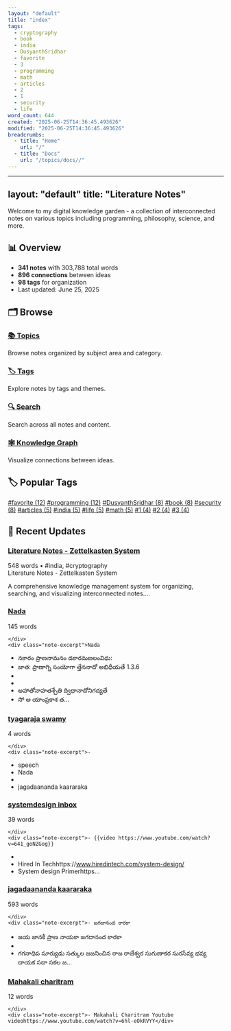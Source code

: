 ```yaml
---
layout: "default"
title: "index"
tags:
  - cryptography
  - book
  - india
  - DusyanthSridhar
  - favorite
  - 3
  - programming
  - math
  - articles
  - 2
  - 1
  - security
  - life
word_count: 644
created: "2025-06-25T14:36:45.493626"
modified: "2025-06-25T14:36:45.493626"
breadcrumbs:
  - title: "Home"
    url: "/"
  - title: "Docs"
    url: "/topics/docs//"
---
```

---
layout: "default"
title: "Literature Notes"
---
Welcome to my digital knowledge garden - a collection of interconnected notes on various topics including programming, philosophy, science, and more.

## 📊 Overview

- **341 notes** with 303,788 total words
- **896 connections** between ideas
- **98 tags** for organization
- Last updated: June 25, 2025

## 🗂️ Browse

<div class="note-grid">

<div class="note-card">
    <h3><a href="topics/">📚 Topics</a></h3>
    <div class="note-excerpt">Browse notes organized by subject area and category.</div>
</div>

<div class="note-card">
    <h3><a href="tags/">🏷️ Tags</a></h3>
    <div class="note-excerpt">Explore notes by tags and themes.</div>
</div>

<div class="note-card">
    <h3><a href="search/">🔍 Search</a></h3>
    <div class="note-excerpt">Search across all notes and content.</div>
</div>

<div class="note-card">
    <h3><a href="graph/">🕸️ Knowledge Graph</a></h3>
    <div class="note-excerpt">Visualize connections between ideas.</div>
</div>
</div>

## 🏷️ Popular Tags

<div class="tag-cloud">
<a href="tags/favorite/" class="tag" style="--tag-weight: 1.0">#favorite (12)</a>
<a href="tags/programming/" class="tag" style="--tag-weight: 1.0">#programming (12)</a>
<a href="tags/DusyanthSridhar/" class="tag" style="--tag-weight: 0.6666666666666666">#DusyanthSridhar (8)</a>
<a href="tags/book/" class="tag" style="--tag-weight: 0.6666666666666666">#book (8)</a>
<a href="tags/security/" class="tag" style="--tag-weight: 0.6666666666666666">#security (8)</a>
<a href="tags/articles/" class="tag" style="--tag-weight: 0.4166666666666667">#articles (5)</a>
<a href="tags/india/" class="tag" style="--tag-weight: 0.4166666666666667">#india (5)</a>
<a href="tags/life/" class="tag" style="--tag-weight: 0.4166666666666667">#life (5)</a>
<a href="tags/math/" class="tag" style="--tag-weight: 0.4166666666666667">#math (5)</a>
<a href="tags/1/" class="tag" style="--tag-weight: 0.3333333333333333">#1 (4)</a>
<a href="tags/2/" class="tag" style="--tag-weight: 0.3333333333333333">#2 (4)</a>
<a href="tags/3/" class="tag" style="--tag-weight: 0.3333333333333333">#3 (4)</a>
</div>

## 📝 Recent Updates

<div class="note-grid">

<div class="note-card">
    <h3><a href="readme/">Literature Notes - Zettelkasten System</a></h3>
    <div class="note-meta">
        548 words
        • #india, #cryptography
    </div>
    <div class="note-excerpt">Literature Notes - Zettelkasten System

A comprehensive knowledge management system for organizing, searching, and visualizing interconnected notes....</div>
</div>

<div class="note-card">
    <h3><a href="sanskrit-lit/nada/">Nada</a></h3>
    <div class="note-meta">
        145 words
        
    </div>
    <div class="note-excerpt">Nada
- నకారం ప్రాణనామనం డకారమణలంవిధు:
- జాత: ప్రాణాగ్ని సంయోగా త్తేననాదో అభిధీయతే 1.3.6
-
-
- అహాతోనాహతశ్చేతి  ద్విధానాదోనిగద్యతే
- సో అ యాంప్రకాశ త...</div>
</div>

<div class="note-card">
    <h3><a href="pages/tyagaraja-swamy/">tyagaraja swamy</a></h3>
    <div class="note-meta">
        4 words
        
    </div>
    <div class="note-excerpt">-
- speech
- Nada
-
- jagadaananda kaararaka</div>
</div>

<div class="note-card">
    <h3><a href="pages/systemdesign-inbox/">systemdesign inbox</a></h3>
    <div class="note-meta">
        39 words
        
    </div>
    <div class="note-excerpt">- {{video https://www.youtube.com/watch?v=641_goNZGog}}
-
- Hired In Techhttps://www.hiredintech.com/system-design/
- System design Primerhttps...</div>
</div>

<div class="note-card">
    <h3><a href="pages/jagadaananda-kaararaka/">jagadaananda kaararaka</a></h3>
    <div class="note-meta">
        593 words
        
    </div>
    <div class="note-excerpt">- జగదానంద కారకా
- జయ జానకీ ప్రాణ నాయకా
  జగదానంద కారకా
-
- గగనాధిప సూర్యుడు సత్కుల జజనించిన రాజ రాజేశ్వర
  సుగుణాకర సురసేవ్య భవ్య దాయక
  సదా సకల జ...</div>
</div>

<div class="note-card">
    <h3><a href="pages/mahakali-charitram/">Mahakali charitram</a></h3>
    <div class="note-meta">
        12 words
        
    </div>
    <div class="note-excerpt">- Makahali Charitram Youtube videohttps://www.youtube.com/watch?v=6hl-eOkRVYY</div>
</div>
</div>